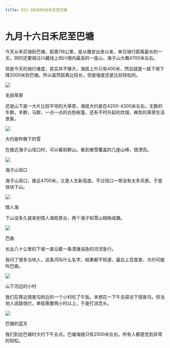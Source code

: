 ```yaml
---
title: D13-20180916禾尼至巴塘
---
```


# 九月十六日禾尼至巴塘

今天从禾尼骑到巴塘，距离116公里，是从雅安出发以来，单日骑行距离最长的一天。同时还要骑过川藏线上四川境内最高的一座山，海子山大概4700米左右。

但是今天的骑行难度，其实并不够大，海拔上升只有400米，然后就是一路下坡下降2000米到巴塘。所以虽然距离比较长，但是强度还是比较轻松的。

  

![](https://ridemypic.oss-cn-chengdu.aliyuncs.com/rideimg/2616645-e3bef90c76fd6671.jpg)  

毛娅草原

还是山下是一大片比较平坦的大草原，海拔大约是在4200-4300米左右。无数的牛群，羊群，马群，一点一点的白色帐篷，还有不时升起的炊烟，典型的草原生活景象。

![](https://ridemypic.oss-cn-chengdu.aliyuncs.com/rideimg/2616645-0831164e47152b75.jpg)  

大约是昨晚下的雪

在接近海子山垭口时，可以看到群山。看到被雪覆盖的几座山峰，很漂亮。

![](https://ridemypic.oss-cn-chengdu.aliyuncs.com/rideimg/2616645-b5b1438d56ea9c93.jpg)  

海子山垭口

海子山垭口，接近4700米，又是人生新高度。不过垭口一带没有太多风景。于是快块下山。

![](https://ridemypic.oss-cn-chengdu.aliyuncs.com/rideimg/2616645-fe962caa5f944da2.jpg)  

情人海

下山没多久就来到情人海观景台，两个海子和雪山相映成趣。

![](https://ridemypic.oss-cn-chengdu.aliyuncs.com/rideimg/2616645-6e273e7e1945e7be.jpg)  

巴曲

长达八十公里的下坡一直沿着一条清澈湍急的河流急行。

我问了很多当地人，这条河叫什么名字，结果都不知道，最后上百度查，大约可能叫巴曲。

![](https://ridemypic.oss-cn-chengdu.aliyuncs.com/rideimg/2616645-49b7f0017fb08c6b.jpg)  

山下河边的小村

我们在靠近措普沟附近的一个小村吃了午饭。本想花一下午去探访下措普沟，但当地人说路很烂，单程需要两小时以上，于是打消念头。

![](https://ridemypic.oss-cn-chengdu.aliyuncs.com/rideimg/2616645-2baa09a99017bcd6.jpg)  

巴塘的蓝天

我们到达巴塘时大约下午五点。巴塘海拨只有2500米左右。所有人都感觉到非常的轻松。